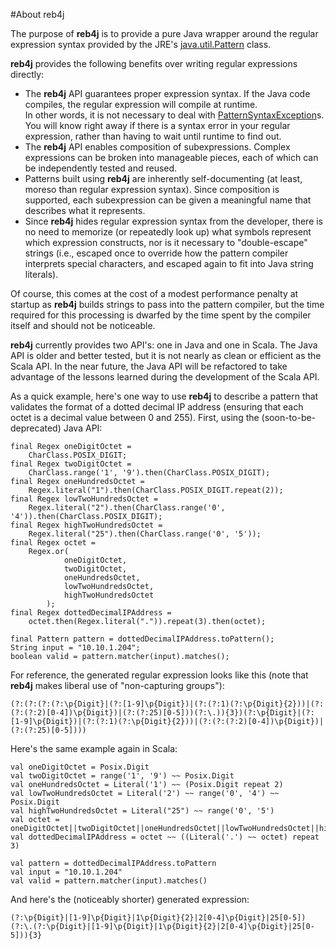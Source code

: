 #About reb4j

The purpose of **reb4j** is to provide a pure Java wrapper around
the regular expression syntax provided by the JRE's 
[java.util.Pattern](http://java.sun.com/javase/6/docs/api/java/util/regex/Pattern.html}java.util.regex.Pattern) class.

**reb4j** provides the following benefits over writing regular expressions directly:

*	The **reb4j** API guarantees proper expression syntax.
	If the Java code compiles, the regular expression will compile at runtime.  
	In other words, it is not necessary to deal with [PatternSyntaxException](http://java.sun.com/javase/6/docs/api/java/util/regex/PatternSyntaxException.html}PatternSyntaxException)s.
	You will know right away if there is a syntax error in your regular expression, rather than having to wait until runtime to find out. 
*	The **reb4j** API enables composition of subexpressions.  Complex expressions can be broken into manageable pieces, each of which can be independently tested and reused.
*	Patterns built using **reb4j** are inherently self-documenting (at least, moreso than regular expression syntax).
	Since composition is supported, each subexpression can be given a meaningful name that describes what it represents.
*	Since **reb4j** hides regular expression syntax from the developer, there is no need to memorize (or repeatedly look up) what symbols represent which expression constructs, nor is it necessary to "double-escape" strings (i.e., escaped once to override how the pattern compiler interprets special characters, and escaped again to fit into Java string literals).
	

Of course, this comes at the cost of a modest performance penalty at startup as **reb4j** builds strings to pass into the pattern compiler, but the time required for this processing is dwarfed by the time spent by the compiler itself and should not be noticeable.

**reb4j** currently provides two API's: one in Java and one in Scala.  The Java API is older and better tested, but it is not nearly as clean or efficient as the Scala API.  In the near future, the Java API will be refactored to take advantage of the lessons learned during the development of the Scala API.
	
As a quick example, here's one way to use **reb4j** to describe a pattern that validates the format of a dotted decimal IP address (ensuring that each octet is a decimal value between 0 and 255).  First, using the (soon-to-be-deprecated) Java API:
	
	final Regex oneDigitOctet = 
		CharClass.POSIX_DIGIT;
	final Regex twoDigitOctet = 
		CharClass.range('1', '9').then(CharClass.POSIX_DIGIT);
	final Regex oneHundredsOctet =
		Regex.literal("1").then(CharClass.POSIX_DIGIT.repeat(2));
	final Regex lowTwoHundredsOctet =
		Regex.literal("2").then(CharClass.range('0', '4')).then(CharClass.POSIX_DIGIT);
	final Regex highTwoHundredsOctet =
		Regex.literal("25").then(CharClass.range('0', '5'));
	final Regex octet =
		Regex.or(
				oneDigitOctet, 
				twoDigitOctet, 
				oneHundredsOctet, 
				lowTwoHundredsOctet, 
				highTwoHundredsOctet
			);
	final Regex dottedDecimalIPAddress =
		octet.then(Regex.literal(".")).repeat(3).then(octet);
		
	final Pattern pattern = dottedDecimalIPAddress.toPattern();
	String input = "10.10.1.204";
	boolean valid = pattern.matcher(input).matches();

For reference, the generated regular expression looks like this (note that **reb4j** makes liberal use of "non-capturing groups"):
	
	(?:(?:(?:(?:\p{Digit}|(?:[1-9]\p{Digit})|(?:(?:1)(?:\p{Digit}{2}))|(?:(?:(?:2)[0-4])\p{Digit})|(?:(?:25)[0-5]))(?:\.)){3})(?:\p{Digit}|(?:[1-9]\p{Digit})|(?:(?:1)(?:\p{Digit}{2}))|(?:(?:(?:2)[0-4])\p{Digit})|(?:(?:25)[0-5])))


Here's the same example again in Scala:

	val oneDigitOctet = Posix.Digit
	val twoDigitOctet = range('1', '9') ~~ Posix.Digit
	val oneHundredsOctet = Literal('1') ~~ (Posix.Digit repeat 2)
	val lowTwoHundredsOctet = Literal('2') ~~ range('0', '4') ~~ Posix.Digit
	val highTwoHundredsOctet = Literal("25") ~~ range('0', '5')
	val octet = oneDigitOctet||twoDigitOctet||oneHundredsOctet||lowTwoHundredsOctet||highTwoHundredsOctet
	val dottedDecimalIPAddress = octet ~~ ((Literal('.') ~~ octet) repeat 3)
		
	val pattern = dottedDecimalIPAddress.toPattern
	val input = "10.10.1.204"
	val valid = pattern.matcher(input).matches()

And here's the (noticeably shorter) generated expression:

	(?:\p{Digit}|[1-9]\p{Digit}|1\p{Digit}{2}|2[0-4]\p{Digit}|25[0-5])(?:\.(?:\p{Digit}|[1-9]\p{Digit}|1\p{Digit}{2}|2[0-4]\p{Digit}|25[0-5])){3}


	
	
